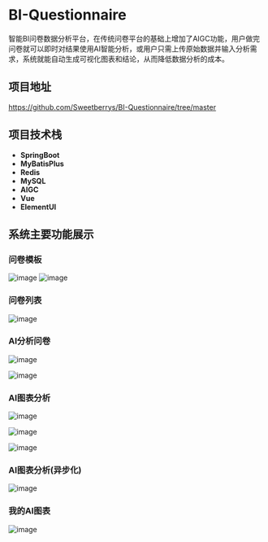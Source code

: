 # BI-Questionnaire
智能BI问卷数据分析平台，在传统问卷平台的基础上增加了AIGC功能，用户做完问卷就可以即时对结果使用AI智能分析，或用户只需上传原始数据并输入分析需求，系统就能自动生成可视化图表和结论，从而降低数据分析的成本。
## 项目地址
https://github.com/Sweetberrys/BI-Questionnaire/tree/master
## 项目技术栈
- **SpringBoot**
- **MyBatisPlus**
- **Redis**
- **MySQL**
- **AIGC**
- **Vue**
- **ElementUI**

## 系统主要功能展示
### 问卷模板
![image](https://github.com/Sweetberrys/BI-Questionnaire/assets/122658834/5b6cbad4-b39b-4dab-ba0f-54a512aaf991)
![image](https://github.com/Sweetberrys/BI-Questionnaire/assets/122658834/2b247c57-0dbe-4fe5-9bd4-4b4cbb00277d)


### 问卷列表
![image](https://github.com/Sweetberrys/BI-Questionnaire/assets/122658834/a242bfe8-3998-45ae-b2b1-5e38df5f35cc)

### AI分析问卷
![image](https://github.com/Sweetberrys/BI-Questionnaire/assets/122658834/c56f7494-efac-40d0-b08e-bc9286703854)

![image](https://github.com/Sweetberrys/BI-Questionnaire/assets/122658834/8d19c0f1-356d-438e-9a6c-4f3e2f72efc3)

### AI图表分析
![image](https://github.com/Sweetberrys/BI-Questionnaire/assets/122658834/96bd1bd4-4f0e-49d7-bbd9-425939536d47)

![image](https://github.com/Sweetberrys/BI-Questionnaire/assets/122658834/57c27a75-6435-471a-854f-ef3ab3c94a7a)

![image](https://github.com/Sweetberrys/BI-Questionnaire/assets/122658834/4fa32216-f04c-4791-b983-23b6abab664b)

### AI图表分析(异步化)
![image](https://github.com/Sweetberrys/BI-Questionnaire/assets/122658834/d9101656-5e31-4bf4-b086-72bd1bbf9a39)


### 我的AI图表
![image](https://github.com/Sweetberrys/BI-Questionnaire/assets/122658834/cab86bc7-fc6e-49f9-a290-f74c95c91b02)


